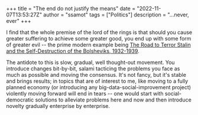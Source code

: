 +++
title = "The end do not justify the means"
date = "2022-11-07T13:53:27Z"
author = "ssamot"
tags = ["Politics"]
description = "...never, ever"
+++

I find that the whole premise of the lord of the rings is that should you cause greater suffering to achieve some greater good, you end up with some form of greater evil -- the prime modern example being [The Road to Terror Stalin and the Self-Destruction of the Bolsheviks, 1932-1939](https://yalebooks.yale.edu/book/9780300104073/the-road-to-terror/).  

The antidote to this is slow, gradual, well thought-out movement. You introduce changes bit-by-bit, salami tacticing the problems you face as much as possible and moving the consensus. It's not fancy, but it's stable and brings results; in topics that are of interest to me, like moving to a fully planned economy (or introducing any big-data-social-improvement project) violently moving forward will end in tears -- one would start with social-democratic solutions to alleviate problems here and now and then introduce novelty gradually enterprise by enterprise.
